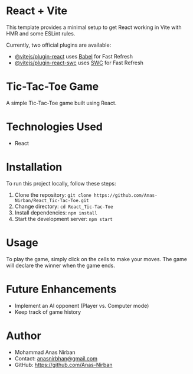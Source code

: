 # React + Vite

This template provides a minimal setup to get React working in Vite with HMR and some ESLint rules.

Currently, two official plugins are available:

- [@vitejs/plugin-react](https://github.com/vitejs/vite-plugin-react/blob/main/packages/plugin-react/README.md) uses [Babel](https://babeljs.io/) for Fast Refresh
- [@vitejs/plugin-react-swc](https://github.com/vitejs/vite-plugin-react-swc) uses [SWC](https://swc.rs/) for Fast Refresh

# Tic-Tac-Toe Game

A simple Tic-Tac-Toe game built using React.

# Technologies Used

- React

# Installation

To run this project locally, follow these steps:

1. Clone the repository: `git clone https://github.com/Anas-Nirban/React_Tic-Tac-Toe.git`
2. Change directory: `cd React_Tic-Tac-Toe`
3. Install dependencies: `npm install`
4. Start the development server: `npm start`

# Usage

To play the game, simply click on the cells to make your moves. The game will declare the winner when the game ends.

# Future Enhancements

- Implement an AI opponent (Player vs. Computer mode)
- Keep track of game history

# Author

- Mohammad Anas Nirban
- Contact: anasnirbhan@gmail.com
- GitHub: https://github.com/Anas-Nirban
